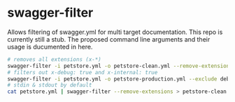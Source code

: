 # swagger-filter
Allows filtering of swagger.yml for multi target documentation. This repo is currently 
still a stub. The proposed command line arguments and their usage is ducumented in here.

```bash
# removes all extensions (x-*)
swagger-filter -i petstore.yml -o petstore-clean.yml --remove-extensions
# filters out x-debug: true and x-internal: true
swagger-filter -i petstore.yml -o petstore-production.yml --exclude debug --exclude internal
# stdin & stdout by default
cat petstore.yml | swagger-filter --remove-extensions > petstore-clean.yml
```

